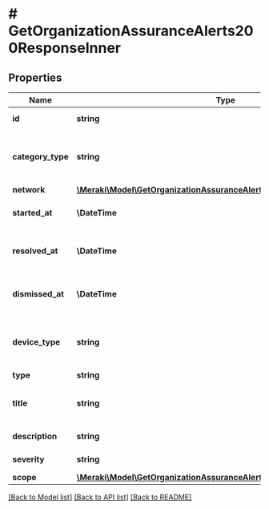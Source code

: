 # # GetOrganizationAssuranceAlerts200ResponseInner

## Properties

Name | Type | Description | Notes
------------ | ------------- | ------------- | -------------
**id** | **string** | ID of the health alert |
**category_type** | **string** | Category type that the health alert belongs to |
**network** | [**\Meraki\Model\GetOrganizationAssuranceAlerts200ResponseInnerNetwork**](GetOrganizationAssuranceAlerts200ResponseInnerNetwork.md) |  |
**started_at** | **\DateTime** | Time when the alert started |
**resolved_at** | **\DateTime** | Time when the alert was resolved | [optional]
**dismissed_at** | **\DateTime** | Time when the alert was dismissed | [optional]
**device_type** | **string** | Device Type that the alert occurred on | [optional]
**type** | **string** | Alert Type |
**title** | **string** | Human Readable Title for Alert type |
**description** | **string** | Description of the alert | [optional]
**severity** | **string** | Alert severity |
**scope** | [**\Meraki\Model\GetOrganizationAssuranceAlerts200ResponseInnerScope**](GetOrganizationAssuranceAlerts200ResponseInnerScope.md) |  | [optional]

[[Back to Model list]](../../README.md#models) [[Back to API list]](../../README.md#endpoints) [[Back to README]](../../README.md)
